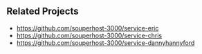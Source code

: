 ## Related Projects

  - https://github.com/souperhost-3000/service-eric
  - https://github.com/souperhost-3000/service-chris
  - https://github.com/souperhost-3000/service-dannyhannyford